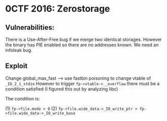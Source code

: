 # 0CTF 2016: Zerostorage

## Vulnerabilities:
There is a Use-After-Free bug if we merge two identical storages. However the binary has PIE enabled so there are no addresses known. We need an infoleak bug.

## Exploit
Change global_max_fast --> use fastbin poisoning to change vtable of `_IO_2_1_stdin`
However to trigger `fp->vtable->__overflow` there must be a condition satisfied (I figured this out by analyzing libc)

The condition is:

(1) `fp->file.mode > 0`
(2) `fp->file.wide_data->_IO_write_ptr > fp->file.wide_data->_IO_write_base`
